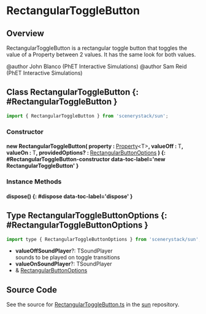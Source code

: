 # RectangularToggleButton

## Overview

RectangularToggleButton is a rectangular toggle button that toggles the value of a Property between 2 values.
It has the same look for both values.

@author John Blanco (PhET Interactive Simulations)
@author Sam Reid (PhET Interactive Simulations)

## Class RectangularToggleButton {: #RectangularToggleButton }


```js
import { RectangularToggleButton } from 'scenerystack/sun';
```
### Constructor

#### new RectangularToggleButton( property : <span style="font-weight: 400;">[Property](../axon/Property.md)&lt;T&gt;</span>, valueOff : <span style="font-weight: 400;">T</span>, valueOn : <span style="font-weight: 400;">T</span>, providedOptions? : <span style="font-weight: 400;">[RectangularButtonOptions](../sun/RectangularButton.md#RectangularButtonOptions)</span> ) {: #RectangularToggleButton-constructor data-toc-label='new RectangularToggleButton' }

### Instance Methods

#### dispose() {: #dispose data-toc-label='dispose' }



## Type RectangularToggleButtonOptions {: #RectangularToggleButtonOptions }


```js
import type { RectangularToggleButtonOptions } from 'scenerystack/sun';
```


- **valueOffSoundPlayer**?: TSoundPlayer
<br>  sounds to be played on toggle transitions
- **valueOnSoundPlayer**?: TSoundPlayer
- &amp; [RectangularButtonOptions](../sun/RectangularButton.md#RectangularButtonOptions)




## Source Code

See the source for [RectangularToggleButton.ts](https://github.com/phetsims/sun/blob/main/js/buttons/RectangularToggleButton.ts) in the [sun](https://github.com/phetsims/sun) repository.
